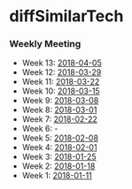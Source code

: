 # diffSimilarTech

### Weekly Meeting
* Week 13: [2018-04-05](https://github.com/hy3440/diffSimilarTech/blob/master/weekly%20summary/2018-04-05.md)
* Week 12: [2018-03-29](https://github.com/hy3440/diffSimilarTech/blob/master/weekly%20summary/2018-03-29.md)
* Week 11: [2018-03-22](https://github.com/hy3440/diffSimilarTech/blob/master/weekly%20summary/2018-03-22.md)
* Week 10: [2018-03-15](https://github.com/hy3440/diffSimilarTech/blob/master/weekly%20summary/2018-03-15.md)
* Week 9:  [2018-03-08](https://github.com/hy3440/diffSimilarTech/blob/master/weekly%20summary/2018-03-08.md)
* Week 8:  [2018-03-01](https://github.com/hy3440/diffSimilarTech/blob/master/weekly%20summary/2018-03-01.md)
* Week 7:  [2018-02-22](https://github.com/hy3440/diffSimilarTech/blob/master/weekly%20summary/2018-02-22.md)
* Week 6:  -
* Week 5:  [2018-02-08](https://github.com/hy3440/diffSimilarTech/blob/master/weekly%20summary/2018-02-08.md)
* Week 4:  [2018-02-01](https://github.com/hy3440/diffSimilarTech/blob/master/weekly%20summary/2018-02-01.md)
* Week 3:  [2018-01-25](https://github.com/hy3440/diffSimilarTech/blob/master/weekly%20summary/2018-01-25.md)
* Week 2:  [2018-01-18](https://github.com/hy3440/diffSimilarTech/blob/master/weekly%20summary/2018-01-18.md)
* Week 1:  [2018-01-11](https://github.com/hy3440/diffSimilarTech/blob/master/weekly%20summary/2018-01-11.md)

